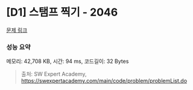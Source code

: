 # [D1] 스탬프 찍기 - 2046 

[문제 링크](https://swexpertacademy.com/main/code/problem/problemDetail.do?contestProbId=AV5QKdT6AyYDFAUq) 

### 성능 요약

메모리: 42,708 KB, 시간: 94 ms, 코드길이: 32 Bytes



> 출처: SW Expert Academy, https://swexpertacademy.com/main/code/problem/problemList.do